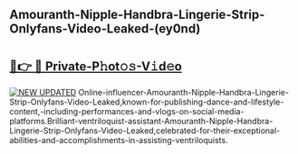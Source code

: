 ## Amouranth-Nipple-Handbra-Lingerie-Strip-Onlyfans-Video-Leaked-(ey0nd)


# <h2><a href="https://mediaupload.pro?-19M">🔗👉 🔴 Private-P𝚑ot𝚘𝚜-V𝚒d𝚎o</a></h2>

[![NEW UPDATED](https://i.imgur.com/0qMVB7G.gif)](https://mediaupload.pro?-19M)
Online-influencer-Amouranth-Nipple-Handbra-Lingerie-Strip-Onlyfans-Video-Leaked,known-for-publishing-dance-and-lifestyle-content,-including-performances-and-vlogs-on-social-media-platforms.Brilliant-ventriloquist-assistant-Amouranth-Nipple-Handbra-Lingerie-Strip-Onlyfans-Video-Leaked,celebrated-for-their-exceptional-abilities-and-accomplishments-in-assisting-ventriloquists.  